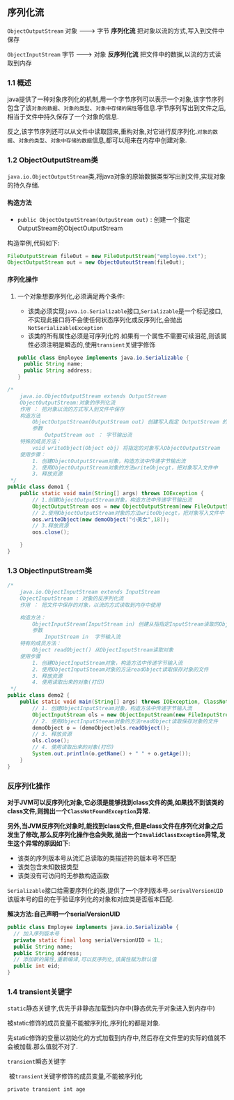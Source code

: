 ## 序列化流

`ObjectOutputStream`     对象 ---> 字节	**序列化流** 把对象以流的方式,写入到文件中保存

`ObjectInputStream`       字节 ---> 对象	**反序列化流** 把文件中的数据,以流的方式读取到内存

### 1.1 概述

java提供了一种对象序列化的机制,用一个字节序列可以表示一个对象,该字节序列包含了该`对象的数据`、`对象的类型`、`对象中存储的属性`等信息.字节序列写出到文件之后,相当于文件中持久保存了一个对象的信息.

反之,该字节序列还可以从文件中读取回来,重构对象,对它进行反序列化.`对象的数据`、`对象的类型`、`对象中存储的数据`信息,都可以用来在内存中创建对象.

### 1.2 ObjectOutputStream类

`java.io.ObjectOutputStream`类,将java对象的原始数据类型写出到文件,实现对象的持久存储.

#### 构造方法

- `public ObjectOutputStream(OutpuStream out)` : 创建一个指定OutputStream的ObjectOutputStream

构造举例,代码如下:

```java
FileOutputStream fileOut = new FileOutputStream("employee.txt");
ObjectOutputStream out = new ObjectOutoutStream(fileOut);
```

#### 序列化操作

1. 一个对象想要序列化,必须满足两个条件:

   - 该类必须实现`java.io.Serializable`接口,`Serializable`是一个标记接口,不实现此接口将不会使任何状态序列化或反序列化,会抛出`NotSerializableException`
   - 该类的所有属性必须是可序列化的.如果有一个属性不需要可续泪花,则该属性必须注明是瞬态的,使用`transient`关键字修饰

   ```java
   public class Employee implements java.io.Serializable {
     public String name;
     public String address;
   }
   ```

```java
/*
    java.io.ObjectOutputStream extends OutputStream
    ObjectOutputStream:对象的序列化流
    作用 ： 把对象以流的方式写入到文件中保存
    构造方法
        ObjectOutputStream(OutputStream out) 创建写入指定 OutputStream 的 ObjectOutputStream
        参数
            OutputStream out ： 字节输出流
    特殊的成员方法：
        void writeObject(Object obj) 将指定的对象写入ObjectOutputStream
    使用步骤：
        1. 创建ObjectOutputStream对象，构造方法中传递字节输出流
        2. 使用ObjectOutputStream对象的方法writeObjecgt，把对象写入文件中
        3. 释放资源
 */
public class demo1 {
    public static void main(String[] args) throws IOException {
        // 1.创建ObjectOutputStream对象，构造方法中传递字节输出流
        ObjectOutputStream oos = new ObjectOutputStream(new FileOutputStream("src/com/elplect/第三章/File类与IO流/IO序列化流/a/a.txt"));
        // 2.使用ObjectOutputStream对象的方法writeObjecgt，把对象写入文件中
        oos.writeObject(new demoObject("小美女",18));
        // 3.释放资源
        oos.close();

    }
}
```

### 1.3 ObjectInputStream类

```java
/*
    java.io.ObjectInputStream extends InputStream
    ObjectInputStream : 对象的反序列化流
    作用 ： 把文件中保存的对象，以流的方式读取到内存中使用

    构造方法：
        ObjectInputStream(InputStream in) 创建从指指定InputStream读取的ObjectInputStream
        参数
            InputStream in  字节输入流
    特有的成员方法：
        Object readObject() 从ObjectInputStream读取对象
    使用步骤
        1. 创建ObjectInputStream对象，构造方法中传递字节输入流
        2. 使用ObjectInputSteeam对象的方法readObject读取保存对象的文件
        3. 释放资源
        4. 使用读取出来的对象(打印)
 */
public class demo2 {
    public static void main(String[] args) throws IOException, ClassNotFoundException {
        // 1. 创建ObjectInputStream对象，构造方法中传递字节输入流
        ObjectInputStream ols = new ObjectInputStream(new FileInputStream("src/com/elplect/第三章/File类与IO流/IO序列化流/a/a.txt"));
        // 2. 使用ObjectInputSteeam对象的方法readObject读取保存对象的文件
        demoObject o = (demoObject)ols.readObject();
        // 3. 释放资源
        ols.close();
        // 4. 使用读取出来的对象(打印)
        System.out.println(o.getName() + " " + o.getAge());
    }
}
```

### 反序列化操作

**对于JVM可以反序列化对象,它必须是能够找到class文件的类,如果找不到该类的class文件,则抛出一个`ClassNotFoundException`异常.**

**另外,当JVM反序列化对象时,能找到class文件,但是class文件在序列化对象之后发生了修改,那么反序列化操作也会失败,抛出一个`InvalidClassException`异常,发生这个异常的原因如下:**

- 该类的序列版本号从流汇总读取的类描述符的版本号不匹配
- 该类包含未知数据类型
- 该类没有可访问的无参数构造函数

`Serializable`接口给需要序列化的类,提供了一个序列版本号.`serivalVersionUID`该版本号的目的在于验证序列化的对象和对应类是否版本匹配.

**解决方法:自己声明一个serialVersionUID**

```java
public class Employee implements java.io.Serializable {
  // 加入序列版本号
  private static final long serialVersionUID = 1L;
  public String name;
  public String address;
  // 添加新的属性,重新编译,可以反序列化,该属性赋为默认值
  public int eid;
}
```



### 1.4 transient关键字

`static`静态关键字,优先于非静态加载到内存中(静态优先于对象进入到内存中)

被static修饰的成员变量不能被序列化,序列化的都是对象.

先static修饰的变量以初始化的方式加载到内存中,然后存在文件里的实际的值就不会被加载.那么值就不对了.

`transient`瞬态关键字

​	被`transient`关键字修饰的成员变量,不能被序列化

`private transient int age`

